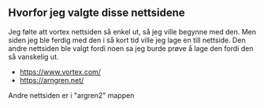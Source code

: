 ## Hvorfor jeg valgte disse nettsidene

Jeg følte att vortex nettsiden så enkel ut, så jeg ville begynne med den. Men siden jeg ble ferdig med den i så kort tid ville jeg lage en till nettside. Den andre nettsiden ble valgt fordi noen sa jeg burde prøve å lage den fordi den så vanskelig ut.

- https://www.vortex.com/
- https://arngren.net/

Andre nettsiden er i "argren2" mappen
